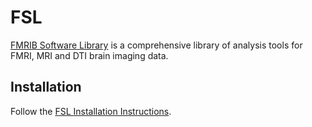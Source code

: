 # FSL

[FMRIB Software Library](https://fsl.fmrib.ox.ac.uk/fsl/fslwiki/) is a comprehensive library of analysis tools for FMRI, MRI and DTI brain imaging data.

## Installation

Follow the [FSL Installation Instructions](https://fsl.fmrib.ox.ac.uk/fsl/fslwiki/FslInstallation).



